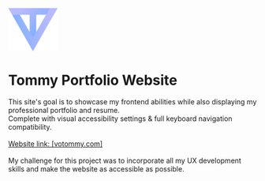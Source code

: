 <img src="logo.svg" width="100px">
<h1>Tommy Portfolio Website</h1>
This site's goal is to showcase my frontend abilities while also displaying my professional portfolio and resume.<br>
Complete with visual accessibility settings & full keyboard navigation compatibility.
<br><br>
<a href="https://votommy.github.io/votommy/" target="_blank" rel="noopener noreferrer">Website link: [votommy.com]</a>
<br><br>
My challenge for this project was to incorporate all my UX development skills and make the website as accessible as possible.
